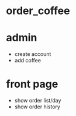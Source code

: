 order_coffee
============

admin
=
- create account
- add coffee

front page
=
- show order list/day
- show order history
